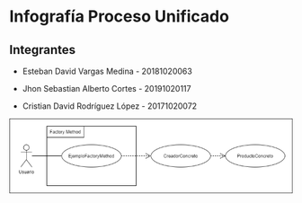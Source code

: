 # Infografía Proceso Unificado

## Integrantes

  - Esteban David Vargas Medina - 20181020063

  - Jhon Sebastian Alberto Cortes - 20191020117

  - Cristian David Rodríguez López - 20171020072  

![Infografía Proceso Unificado](https://github.com/dragesteban/Patrones-FIS-Diagramas/blob/main/Diagramas%20Factory%20Method/Diagrama%20de%20casos%20de%20uso%20Factory%20Method.png)
